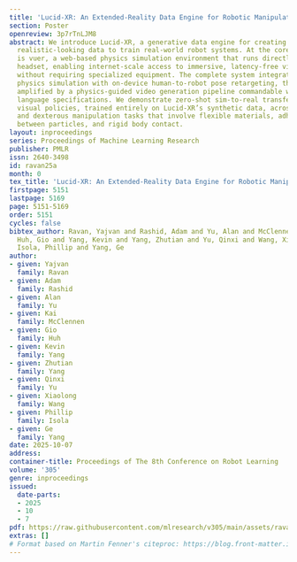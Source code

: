 ```yaml
---
title: 'Lucid-XR: An Extended-Reality Data Engine for Robotic Manipulation'
section: Poster
openreview: 3p7rTnLJM8
abstract: We introduce Lucid-XR, a generative data engine for creating diverse and
  realistic-looking data to train real-world robot systems. At the core of Lucid-XR
  is vuer, a web-based physics simulation environment that runs directly on the XR
  headset, enabling internet-scale access to immersive, latency-free virtual interactions
  without requiring specialized equipment. The complete system integrates on-device
  physics simulation with on-device human-to-robot pose retargeting, that are further
  amplified by a physics-guided video generation pipeline commandable with natural
  language specifications. We demonstrate zero-shot sim-to-real transfer of robot
  visual policies, trained entirely on Lucid-XR’s synthetic data, across bimanual
  and dexterous manipulation tasks that involve flexible materials, adhesive interaction
  between particles, and rigid body contact.
layout: inproceedings
series: Proceedings of Machine Learning Research
publisher: PMLR
issn: 2640-3498
id: ravan25a
month: 0
tex_title: 'Lucid-XR: An Extended-Reality Data Engine for Robotic Manipulation'
firstpage: 5151
lastpage: 5169
page: 5151-5169
order: 5151
cycles: false
bibtex_author: Ravan, Yajvan and Rashid, Adam and Yu, Alan and McClennen, Kai and
  Huh, Gio and Yang, Kevin and Yang, Zhutian and Yu, Qinxi and Wang, Xiaolong and
  Isola, Phillip and Yang, Ge
author:
- given: Yajvan
  family: Ravan
- given: Adam
  family: Rashid
- given: Alan
  family: Yu
- given: Kai
  family: McClennen
- given: Gio
  family: Huh
- given: Kevin
  family: Yang
- given: Zhutian
  family: Yang
- given: Qinxi
  family: Yu
- given: Xiaolong
  family: Wang
- given: Phillip
  family: Isola
- given: Ge
  family: Yang
date: 2025-10-07
address:
container-title: Proceedings of The 8th Conference on Robot Learning
volume: '305'
genre: inproceedings
issued:
  date-parts:
  - 2025
  - 10
  - 7
pdf: https://raw.githubusercontent.com/mlresearch/v305/main/assets/ravan25a/ravan25a.pdf
extras: []
# Format based on Martin Fenner's citeproc: https://blog.front-matter.io/posts/citeproc-yaml-for-bibliographies/
---
```

